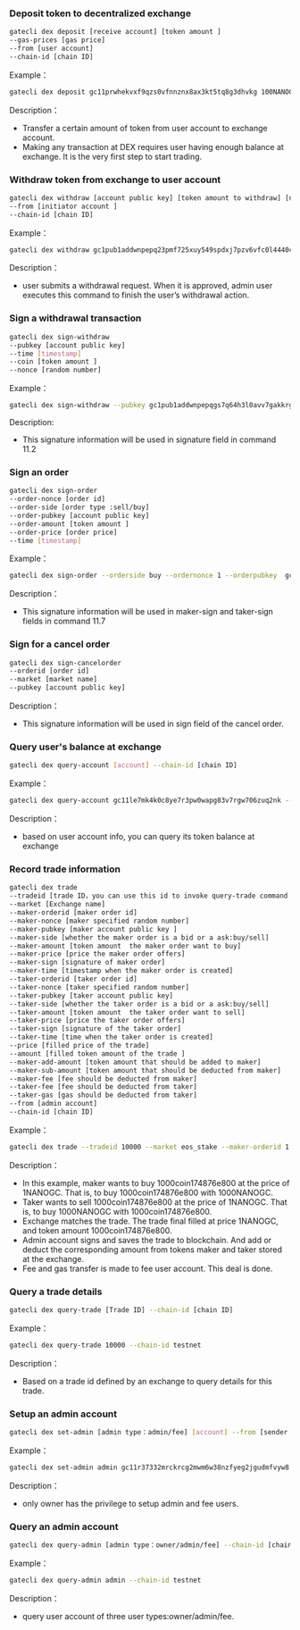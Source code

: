 ### Deposit token to  decentralized exchange
```bash
gatecli dex deposit [receive account] [token amount ]
--gas-prices [gas price]
--from [user account]
--chain-id [chain ID]
```
Example：

```bash
gatecli dex deposit gc11prwhekvxf9qzs0vfnnznx8ax3kt5tq8g3dhvkg 100NANOGC --gas-prices 0.00001NANOGC --from gc11kxgm58wpfr6dch276wwtuq07m8v7g8s9krjx88 --chain-id testnet
```
Description：

* Transfer a certain amount of token from user account to exchange account. 
* Making any transaction at DEX requires user having enough balance at exchange. It is the very first step to start trading.

### Withdraw token from exchange to user account 
```bash
gatecli dex withdraw [account public key] [token amount to withdraw] [nonce random number] [signature] [timestamp] [Gas Prices]
--from [initiator account ]
--chain-id [chain ID]
```
Example：

```bash
gatecli dex withdraw gc1pub1addwnpepq23pmf725xuy549spdxj7pzv6vfc0l4440ccpam7t00raejms48vcguukmg 100NANOGC 28c8de782766405ddd26224e1f954e78354e8f1bcccf7d1dd5d14f4be4f22d20d12fe0ec39aab651fb29091c0c0eb474896b0bf3916b7fcc611d0a08a50ed4bd0 1563183005 10NANOGC --from gc11kxgm58wpfr6dch276wwtuq07m8v7g8s9krjx88 --chain-id testnet
```
Description：

* user submits a withdrawal request. When it is approved, admin user executes this command to finish the user’s withdrawal action.

### Sign a withdrawal transaction
```bash
gatecli dex sign-withdraw
--pubkey [account public key]
--time [timestamp]
--coin [token amount ]
--nonce [random number]
```
Example：

```bash
gatecli dex sign-withdraw --pubkey gc1pub1addwnpepqgs7q64h3l0avv7gakkrgyln26qjyucu0wzge4hx8ndl5c9qd02s5zwnu8l --time 1566211704 --coin 10NANOGC --nonce 2 
```

Description:

* This signature information will be used in signature field in command 11.2

### Sign an order
```bash
gatecli dex sign-order
--order-nonce [order id]
--order-side [order type :sell/buy]			
--order-pubkey [account public key]
--order-amount [token amount ]
--order-price [order price]
--time [timestamp]
```
Example：

```bash
gatecli dex sign-order --orderside buy --ordernonce 1 --orderpubkey  gc1pub1addwnpepqgs7q64h3l0avv7gakkrgyln26qjyucu0wzge4hx8ndl5c9qd02s5zwnu8l --orderamount 10NANOGC --orderprice 1aaa-343 --time 1560394691
```

Description：

* This signature information will be used in maker-sign and taker-sign fields in command 11.7

### Sign for a cancel order
```bash
gatecli dex sign-cancelorder
--orderid [order id]
--market [market name]
--pubkey [account public key]
```

Description：

* This signature information will be used in sign field of the cancel order.

### Query user's balance at exchange
```bash
gatecli dex query-account [account] --chain-id [chain ID]
```
Example：

```bash
gatecli dex query-account gc11le7mk4k0c8ye7r3pw0wapg83v7rgw706zuq2nk --chain-id testnet
```

Description：

* based on user account info, you can query its token balance at exchange

### Record trade information
```bash
gatecli dex trade
--tradeid [trade ID，you can use this id to invoke query-trade command to query trade details. ]
--market [Exchange name]
--maker-orderid [maker order id]
--maker-nonce [maker specified random number]
--maker-pubkey [maker account public key ]
--maker-side [whether the maker order is a bid or a ask:buy/sell]
--maker-amount [token amount  the maker order want to buy]
--maker-price [price the maker order offers]
--maker-sign [signature of maker order]
--maker-time [timestamp when the maker order is created]
--taker-orderid [taker order id]
--taker-nonce [taker specified random number]
--taker-pubkey [taker account public key]
--taker-side [whether the taker order is a bid or a ask:buy/sell]
--taker-amount [token amount  the taker order want to sell]
--taker-price [price the taker order offers]
--taker-sign [signature of the taker order]
--taker-time [time when the taker order is created]
--price [filled price of the trade]
--amount [filled token amount of the trade ]
--maker-add-amount [token amount that should be added to maker]
--maker-sub-amount [token amount that should be deducted from maker]
--maker-fee [fee should be deducted from maker]
--taker-fee [fee should be deducted from taker]
--taker-gas [gas should be deducted from taker]
--from [admin account]
--chain-id [chain ID]
```

Example：

```bash
gatecli dex trade --tradeid 10000 --market eos_stake --maker-orderid 1 --maker-nonce 1 --maker-pubkey gc1pub1addwnpepqgs7q64h3l0avv7gakkrgyln26qjyucu0wzge4hx8ndl5c9qd02s5zwnu8l --maker-side buy --maker-amount 1000coin174876e800 --maker-price 1NANOGC --maker-sign 9539a65e1981fea2ffe4888563d91ff4ed6c05eb0218bfc59ee1bc5a2fc6de7b40f21f09d93345a848e1e75ec05f50a39e272956e320039cd25cd110d1d8a1c1 --maker-time 1560394691 --taker-orderid 2 --taker-nonce 1 --taker-pubkey gc1pub1addwnpepqfchpz8uks3rav2gsqdnce234fyu2m574xd0esl0kf9u8u39qjdqqr08qtn --taker-side sell --taker-amount 1000coin174876e800 --taker-price 1NANOGC --taker-sign 4e83879e926c67985b9cf5fc02f5919b7e778d48a6087b3cd8e283525b13a0fa07b1174ad3e2666d36e7703f4c62e2339d4ab4760144493e3589dbdcaf52631a --taker-time 1560394691	 --price 1NANOGC --amount 10coin174876e800 --maker-add-amount 1000coin174876e800 --maker-sub-amount 1000NANOGC --maker-fee 1NANOGC	 --taker-fee 1NANOGC	--taker-gas 1NANOGC --from gc11tyye64g5dnr6vauaaq6dysfpprseuvsufpfv72 --chain-id testnet
```

Description：

* In this example, maker wants to buy 1000coin174876e800 at the price of 1NANOGC. That is, to buy 1000coin174876e800 with 1000NANOGC.
* Taker wants to sell 1000coin174876e800 at the price of 1NANOGC. That is, to buy 1000NANOGC with 1000coin174876e800.
* Exchange matches the trade. The  trade final filled  at price 1NANOGC, and  token amount 1000coin174876e800.
* Admin account signs  and saves the trade to blockchain. And add or deduct the corresponding amount from tokens  maker and taker stored at the exchange.
* Fee and gas transfer is made to fee user account. This deal is done.

### Query a trade details
```bash
gatecli dex query-trade [Trade ID] --chain-id [chain ID]
```
Example：

```bash
gatecli dex query-trade 10000 --chain-id testnet
```

Description：

* Based on a trade id defined by an exchange to query details for this trade.

### Setup an admin account
```bash
gatecli dex set-admin [admin type：admin/fee] [account] --from [sender account ] --chain-id [chain ID]
```
Example：

```bash
gatecli dex set-admin admin gc11r37332mrckrcg2mwm6w38nzfyeg2jgudmfvyw8 --from gc11tyye64g5dnr6vauaaq6dysfpprseuvsufpfv72 --chain-id testnet
```

Description：

* only owner has the privilege to setup admin and fee users.

### Query an admin account 
```bash
gatecli dex query-admin [admin type：owner/admin/fee] --chain-id [chain ID]
```
Example：

```bash
gatecli dex query-admin admin --chain-id testnet
```
Description：

* query user account of three user types:owner/admin/fee.